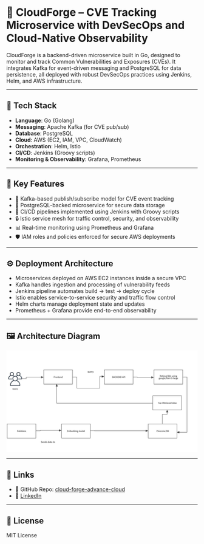 # 🔐 CloudForge – CVE Tracking Microservice with DevSecOps and Cloud-Native Observability

CloudForge is a backend-driven microservice built in Go, designed to monitor and track Common Vulnerabilities and Exposures (CVEs). It integrates Kafka for event-driven messaging and PostgreSQL for data persistence, all deployed with robust DevSecOps practices using Jenkins, Helm, and AWS infrastructure.

---

## 🧰 Tech Stack

- **Language**: Go (Golang)
- **Messaging**: Apache Kafka (for CVE pub/sub)
- **Database**: PostgreSQL
- **Cloud**: AWS (EC2, IAM, VPC, CloudWatch)
- **Orchestration**: Helm, Istio
- **CI/CD**: Jenkins (Groovy scripts)
- **Monitoring & Observability**: Grafana, Prometheus

---

## 🔐 Key Features

- 📡 Kafka-based publish/subscribe model for CVE event tracking  
- 💾 PostgreSQL-backed microservice for secure data storage  
- 🔁 CI/CD pipelines implemented using Jenkins with Groovy scripts  
- 🔒 Istio service mesh for traffic control, security, and observability  
- 📊 Real-time monitoring using Prometheus and Grafana  
- 🛡️ IAM roles and policies enforced for secure AWS deployments

---

## ⚙️ Deployment Architecture

- Microservices deployed on AWS EC2 instances inside a secure VPC  
- Kafka handles ingestion and processing of vulnerability feeds  
- Jenkins pipeline automates build → test → deploy cycle  
- Istio enables service-to-service security and traffic flow control  
- Helm charts manage deployment state and updates  
- Prometheus + Grafana provide end-to-end observability

---


## 🖼 Architecture Diagram

![CloudForge Architecture](../ArchitectureDiagram.jpg)

---

## 🔗 Links

- 📂 GitHub Repo: [cloud-forge-advance-cloud](https://github.com/orgs/cloud-forge-advance-cloud/repositories)  
- 🔗 [LinkedIn](https://www.linkedin.com/in/poojakannanpk/)

---

## 📄 License  
MIT License
